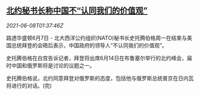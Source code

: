 <!--1623117662000-->
[北约秘书长称中国不“认同我们的价值观”](https://cn.reuters.com/article/nato-us-biden-china-pol-0608-idCNKCS2DK044)
------

<div><i>2021-06-08T01:37:46Z</i></div><p>路透华盛顿6月7日 - 北大西洋公约组织(NATO)秘书长史托腾伯格周一在结束与美国总统拜登的会晤后表示，中国政府的领导人“不认同我们的价值观”。</p><p>史托腾伯格在白宫告诉记者，拜登将出席6月14日在布鲁塞尔举行的北约峰会，届时中国和俄罗斯将是讨论的议题之一。</p><p>史托腾伯格说，北约同意拜登对俄罗斯的态度，包括他与俄罗斯总统普京在日内瓦将进行的对话。(完)</p>
